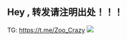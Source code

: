 ## Hey , 转发请注明出处！！！
  
TG: https://t.me/Zoo_Crazy
![](http://profile-counter.glitch.me/Crazy-Z7/count.svg)
